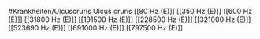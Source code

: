 #Krankheiten/Ulcuscruris
Ulcus cruris
[[80 Hz (E)]]
[[350 Hz (E)]]
[[600 Hz (E)]]
[[31800 Hz (E)]]
[[191500 Hz (E)]]
[[228500 Hz (E)]]
[[321000 Hz (E)]]
[[523690 Hz (E)]]
[[691000 Hz (E)]]
[[797500 Hz (E)]]